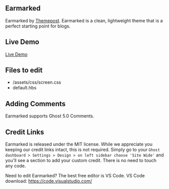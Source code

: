 ## Earmarked

Earmarked by [Themepost](http://themepost.dev).
Earmarked is a clean, lightweight theme that is a perfect starting point for blogs.

## Live Demo
[Live Demo](https://earmarked-demo.Themepost.link/)

## Files to edit

 * /assets/css/screen.css
 * default.hbs

## Adding Comments

Earmarked supports Ghost 5.0 Comments.

## Credit Links
Earmarked is released under the MIT license. While we appreciate you keeping our credit links intact, this is not required. Simply go to your ```Ghost dashboard > Settings > Design > on left sidebar choose 'Site Wide'``` and you'll see a section to add your custom credit. There is no need to touch any code.

Need to edit Earmarked? The best free editor is VS Code. VS Code download:
https://code.visualstudio.com/